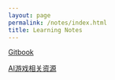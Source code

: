 ```yaml
---
layout: page
permalink: /notes/index.html
title: Learning Notes
---
```


[Gitbook](https://swang81.github.io/TechnicalNotes/gitbookIntro/)

[AI游戏相关资源](https://swang81.github.io/TechnicalNotes/AIbooks/)

